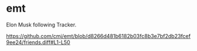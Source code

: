 # emt
Elon Musk following Tracker.

https://github.com/cmj/emt/blob/d8266d481b6182b03fc8b3e7bf2db23fcef9ee24/friends.diff#L1-L50
